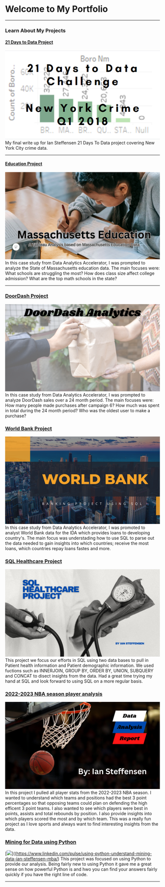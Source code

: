  # Welcome to My Portfolio

---

### Learn About My Projects


 

#### [21 Days to Data Project](https://www.linkedin.com/pulse/what-i-learned-21-days-from-data-ian-steffensen-mba/?trackingId=y291XeZERHSQjDF2Tiupig%3D%3D)
[<img src="images/21 day challenge.png?raw=true"/>](https://www.linkedin.com/pulse/what-i-learned-21-days-from-data-ian-steffensen-mba/?trackingId=y291XeZERHSQjDF2Tiupig%3D%3D)
My final write up for Ian Steffensen 21 Days To Data project covering New York City crime data. 


---
#### [Education Project](https://www.linkedin.com/pulse/massachusetts-education-system-analysis-ian-steffensen-mba/?trackingId=FgM3SIyvRX%2BsxeHSJPdg6g%3D%3D)
[<img src="images/Massachusetts Education A Tableau Analysis based on Massachusetts Education Data111.png?raw=true"/>](https://www.linkedin.com/pulse/massachusetts-education-system-analysis-ian-steffensen-mba/?trackingId=FgM3SIyvRX%2BsxeHSJPdg6g%3D%3D)
In this case study from Data Analytics Accelerator, I was prompted to analyze the State of Massachusetts education data. The main focuses were:
What schools are struggling the most?
How does class size affect college admission?
What are the top math schools in the state? 

---

### [DoorDash Project](https://www.linkedin.com/pulse/doordash-sales-insights-ian-steffensen-mba/?trackingId=nlcfDli3q9G0zyHnpmIeZg%3D%3D)
[<img src="images/DoorDash Analytics (1) First screen.png?raw=true"/>](https://www.linkedin.com/pulse/doordash-sales-insights-ian-steffensen-mba/?trackingId=nlcfDli3q9G0zyHnpmIeZg%3D%3D)
In this case study from Data Analytics Accelerator, I was prompted to analyze DoorDash sales over a 24 month period. The main focuses were: 
 How many people made purchases after campaign 6?
 How much was spent in total during the 24 month period?
 Who was the oldest user to make a purchase?
 

### [World Bank Project](https://www.linkedin.com/pulse/using-sql-understand-banking-transactions-ian-steffensen-mba/)
[<img src="images/World Bank Day.png?raw=true"/>](https://www.linkedin.com/pulse/using-sql-understand-banking-transactions-ian-steffensen-mba/)
In this case study from Data Analytics Accelerator, I was promoted to analyst World Bank data for the IDA which provides loans to developing country's. The main focus was understading how to use SQL to parse out the data needed to gain insights into which countries; receive the most loans, which countries repay loans fastes and more. 



### [SQL Healthcare Project](https://www.linkedin.com/pulse/you-important-healthcare-project-using-sql-ian-steffensen-mba/)
[<img src="images/SQL Healthcare Project.png?raw=true"/>](https://www.linkedin.com/pulse/you-important-healthcare-project-using-sql-ian-steffensen-mba/)
This project we focus our efforts in SQL using two data bases to pull in Patient health information and Patient demographic information. We used fuctions such as INNERJOIN, GROUP BY, ORDER BY, UNION, SUBQUERY and CONCAT to disect insights from the data. Had a great time trying my hand at SQL and look forward to using SQL on a more regular basis.


### [2022-2023 NBA season player analysis](https://www.linkedin.com/pulse/2022-2023-nba-season-player-analysis-ian-steffensen-mba/)
[<img src="images/Basketball Image.png?raw=true"/>](https://www.linkedin.com/pulse/2022-2023-nba-season-player-analysis-ian-steffensen-mba/)
In this project I pulled all player stats from the 2022-2023 NBA season. I wanted to understand which teams and positions had the best 3 point percentages so that opposing teams could plan on defending the high efficent 3 point teams. I also wanted to see which players were best in points, assists and total rebounds by position. I also provide insights into which players scored the most and by which team. This was a really fun project as I love sports and always want to find interesting insights from the data.


### [Mining for Data using Python](https://www.linkedin.com/pulse/using-python-understand-mining-data-ian-steffensen-mba/)
[<img src="image/Mining for Data using Python.png?raw=true"/>]((https://www.linkedin.com/pulse/using-python-understand-mining-data-ian-steffensen-mba/)
This project was focused on using Python to provide our analysis. Being fairly new to using Python it gave me a great sense on how powerful Python is and hwo you can find your answers fairly quickly if you have the right line of code. 


---




